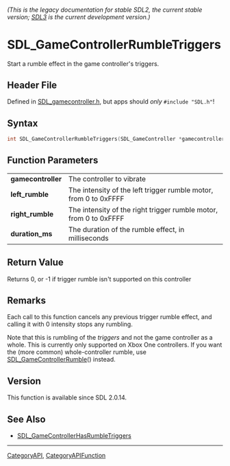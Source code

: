 ###### (This is the legacy documentation for stable SDL2, the current stable version; [SDL3](https://wiki.libsdl.org/SDL3/) is the current development version.)
# SDL_GameControllerRumbleTriggers

Start a rumble effect in the game controller's triggers.

## Header File

Defined in [SDL_gamecontroller.h](https://github.com/libsdl-org/SDL/blob/SDL2/include/SDL_gamecontroller.h), but apps should _only_ `#include "SDL.h"`!

## Syntax

```c
int SDL_GameControllerRumbleTriggers(SDL_GameController *gamecontroller, Uint16 left_rumble, Uint16 right_rumble, Uint32 duration_ms);

```

## Function Parameters

|                        |                                                                   |
| ---------------------- | ----------------------------------------------------------------- |
| **gamecontroller**     | The controller to vibrate                                         |
| **left_rumble**        | The intensity of the left trigger rumble motor, from 0 to 0xFFFF  |
| **right_rumble**       | The intensity of the right trigger rumble motor, from 0 to 0xFFFF |
| **duration_ms**        | The duration of the rumble effect, in milliseconds                |

## Return Value

Returns 0, or -1 if trigger rumble isn't supported on this controller

## Remarks

Each call to this function cancels any previous trigger rumble effect, and
calling it with 0 intensity stops any rumbling.

Note that this is rumbling of the _triggers_ and not the game controller as
a whole. This is currently only supported on Xbox One controllers. If you
want the (more common) whole-controller rumble, use
[SDL_GameControllerRumble](SDL_GameControllerRumble)() instead.

## Version

This function is available since SDL 2.0.14.

## See Also

* [SDL_GameControllerHasRumbleTriggers](SDL_GameControllerHasRumbleTriggers)

----
[CategoryAPI](CategoryAPI), [CategoryAPIFunction](CategoryAPIFunction)

